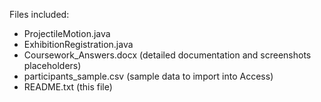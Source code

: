 Files included:
- ProjectileMotion.java
- ExhibitionRegistration.java
- Coursework_Answers.docx  (detailed documentation and screenshots placeholders)
- participants_sample.csv   (sample data to import into Access)
- README.txt (this file)
